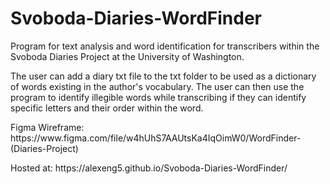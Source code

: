 # Svoboda-Diaries-WordFinder
<p>Program for text analysis and word identification for transcribers within the Svoboda Diaries Project at the University of Washington.</p>
<p>The user can add a diary txt file to the txt folder to be used as a dictionary of words existing in the author's vocabulary. The user can then use the program to identify illegible words while transcribing if they can identify specific letters and their order within the word.</p>
<p>Figma Wireframe: https://www.figma.com/file/w4hUhS7AAUtsKa4IqOimW0/WordFinder-(Diaries-Project)</p>
<p>Hosted at: https://alexeng5.github.io/Svoboda-Diaries-WordFinder/</p>
